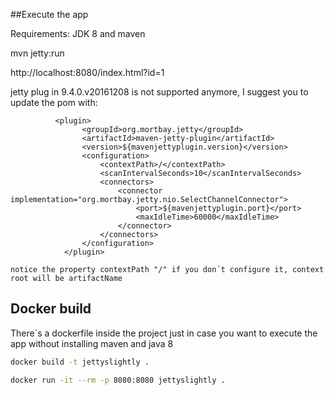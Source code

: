 ##Execute the app 

Requirements:
JDK 8 and maven

mvn jetty:run

http://localhost:8080/index.html?id=1 

jetty plug in 9.4.0.v20161208 is not supported anymore, I suggest you to update the pom with:
    
```
          <plugin>
                <groupId>org.mortbay.jetty</groupId>
                <artifactId>maven-jetty-plugin</artifactId>
                <version>${mavenjettyplugin.version}</version>
                <configuration>
                    <contextPath>/</contextPath>
                    <scanIntervalSeconds>10</scanIntervalSeconds>
                    <connectors>
                        <connector implementation="org.mortbay.jetty.nio.SelectChannelConnector">
                            <port>${mavenjettyplugin.port}</port>
                            <maxIdleTime>60000</maxIdleTime>
                        </connector>
                    </connectors>
                </configuration>
            </plugin>

notice the property contextPath "/" if you don´t configure it, context root will be artifactName 
```

## Docker build

There´s a dockerfile inside the project just in case you want to execute the app without installing maven and java 8

```sh
docker build -t jettyslightly .
```

```sh
docker run -it --rm -p 8080:8080 jettyslightly .
```




